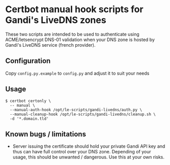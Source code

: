 # Certbot manual hook scripts for Gandi's LiveDNS zones

These two scripts are intended to be used to authenticate using ACME/letsencrypt
DNS-01 validation when your DNS zone is hosted by Gandi's LiveDNS service (french
  provider).

## Configuration

Copy `config.py.example` to `config.py` and adjust it to suit your needs

## Usage

```
$ certbot certonly \
  -- manual \
  --manual-auth-hook /opt/le-scripts/gandi-livedns/auth.py \
  --manual-cleanup-hook /opt/le-scripts/gandi-livedns/cleanup.sh \
  -d '*.domain.tld'
```

## Known bugs / limitations

  * Server issuing the certificate should hold your private Gandi API key and
    thus can have full control over your DNS zone. Depending of your usage, this
    should be unwanted / dangerous. Use this at your own risks.
